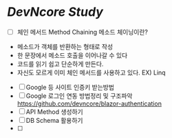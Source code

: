 # _DevNcore Study_

- [ ] 체인 메서드
Method Chaining 메소드 체이닝이란?
- 메소드가 객체를 반환하는 형태로 작성
- 한 문장에서 메소드 호출을 이어나갈 수 있다
- 코드를 읽기 쉽고 단순하게 만든다.
- 자신도 모르게 이미 체인 메서드를 사용하고 있다. EX) Linq 


- [ ] Google 등 사이트 인증키 받는방법
- [ ] Google 로그인 연동 방법정리 및 구조파악 https://github.com/devncore/blazor-authentication 
- [ ] API Method 생성하기 
- [ ] DB Schema 활용하기
- [ ] 
